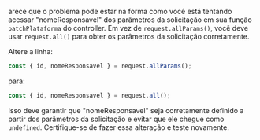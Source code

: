arece que o problema pode estar na forma como você está tentando acessar "nomeResponsavel" dos parâmetros da solicitação em sua função `patchPlataforma` do controller. Em vez de `request.allParams()`, você deve usar `request.all()` para obter os parâmetros da solicitação corretamente.

Altere a linha:

```javascript
const { id, nomeResponsavel } = request.allParams();
```

para:

```javascript
const { id, nomeResponsavel } = request.all();
```

Isso deve garantir que "nomeResponsavel" seja corretamente definido a partir dos parâmetros da solicitação e evitar que ele chegue como `undefined`. Certifique-se de fazer essa alteração e teste novamente.